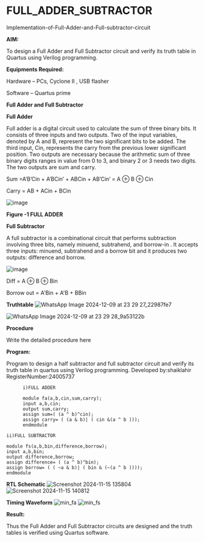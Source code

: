 # FULL_ADDER_SUBTRACTOR

Implementation-of-Full-Adder-and-Full-subtractor-circuit

**AIM:**

To design a Full Adder and Full Subtractor circuit and verify its truth table in Quartus using Verilog programming.

**Equipments Required:**

Hardware – PCs, Cyclone II , USB flasher

Software – Quartus prime

**Full Adder and Full Subtractor**

**Full Adder**

Full adder is a digital circuit used to calculate the sum of three binary bits. It consists of three inputs and two outputs. Two of the input variables, denoted by A and B, represent the two significant bits to be added. The third input, Cin, represents the carry from the previous lower significant position. Two outputs are necessary because the arithmetic sum of three binary digits ranges in value from 0 to 3, and binary 2 or 3 needs two digits. The two outputs are sum and carry.

Sum =A’B’Cin + A’BCin’ + ABCin + AB’Cin’ = A ⊕ B ⊕ Cin 

Carry = AB + ACin + BCin

![image](https://github.com/naavaneetha/FULL_ADDER_SUBTRACTOR/assets/154305477/0f30ba51-5ffb-4198-845f-18e054f675e7)

**Figure -1 FULL ADDER**

**Full Subtractor**

A full subtractor is a combinational circuit that performs subtraction involving three bits, namely minuend, subtrahend, and borrow-in . It accepts three inputs: minuend, subtrahend and a borrow bit and it produces two outputs: difference and borrow.

![image](https://github.com/naavaneetha/FULL_ADDER_SUBTRACTOR/assets/154305477/02b24f51-ab51-4304-9ad6-7b81ffc1ead5)

Diff = A ⊕ B ⊕ Bin 

Borrow out = A'Bin + A'B + BBin

**Truthtable**
![WhatsApp Image 2024-12-09 at 23 29 27_22987fe7](https://github.com/user-attachments/assets/bf06aae4-e8fe-4093-a3dc-ff1f436366d8)

![WhatsApp Image 2024-12-09 at 23 29 28_9a53122b](https://github.com/user-attachments/assets/01551820-2a8d-4e7b-82aa-7c36cc56b3b4)

**Procedure**

Write the detailed procedure here

**Program:**

Program to design a half subtractor and full subtractor circuit and verify its truth table in quartus using Verilog programming.
Developed by:shaiklahir RegisterNumber:24005737

          i)FULL ADDER
          
          module fa(a,b,cin,sum,carry);
          input a,b,cin;
          output sum,carry;
          assign sum=( (a ^ b)^cin);
          assign carry= ( (a & b)| ( cin &(a ^ b )));
          endmodule

    ii)FULL SUBTRACTOR
    
    module fs(a,b,bin,difference,borrow);
    input a,b,bin;
    output difference,borrow;
    assign difference= ( (a ^ b)^bin);
    assign borrow= ( ( ~a & b)| ( bin & (~(a ^ b ))));
    endmodule


**RTL Schematic**
![Screenshot 2024-11-15 135804](https://github.com/user-attachments/assets/ff008e22-eea4-42e8-8c90-2f55cd548e13)
![Screenshot 2024-11-15 140812](https://github.com/user-attachments/assets/e1b453ef-e589-4dac-a37b-d184ce8b5ee8)

**Timing Waveform**
![min_fa](https://github.com/user-attachments/assets/2da1e502-6a55-4692-b3f4-f18343f8650c)
![min_fs](https://github.com/user-attachments/assets/a5d363b7-121f-4e12-b30d-09980c62594a)

**Result:**

Thus the Full Adder and Full Subtractor circuits are designed and the truth tables is verified using Quartus software.



